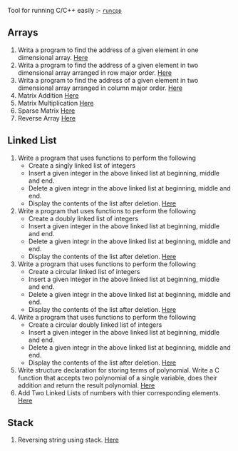 
Tool for running C/C++ easily :- [`runcpp`](https://github.com/shubhattin/os-config/blob/main/packages/runcpp.py)

## Arrays

1. Writa a program to find the address of a given element in one dimensional array.
   [Here](./03/ArrayAdress.c)
2. Writa a program to find the address of a given element in two dimensional array arranged in row major order.
   [Here](./03/RowAdress.c)
3. Writa a program to find the address of a given element in two dimensional array arranged in column major order.
   [Here](./03/ColumnAddress.c)
4. Matrix Addition [Here](./03/AddMatrix.c)
5. Matrix Multiplication [Here](./03/MulMatrix.c)
6. Sparse Matrix [Here](./03/SparseMatrix.c)
7. Reverse Array [Here](./03/RevArray.c)

## Linked List

1. Write a program that uses functions to perform the following
   - Create a singly linked list of integers
   - Insert a given integer in the above linked list at beginning, middle and end.
   - Delete a given integr in the above linked list at beginning, middle and end.
   - Display the contents of the list after deletion.
  [Here](./04/Link.c)
2. Write a program that uses functions to perform the following
   - Create a doubly linked list of integers
   - Insert a given integer in the above linked list at beginning, middle and end.
   - Delete a given integr in the above linked list at beginning, middle and end.
   - Display the contents of the list after deletion.
   [Here](./04/DoubleLink.c)
3. Write a program that uses functions to perform the following
   - Create a circular linked list of integers
   - Insert a given integer in the above linked list at beginning, middle and end.
   - Delete a given integr in the above linked list at beginning, middle and end.
   - Display the contents of the list after deletion.
   [Here](./04/CircularLink.c)
4. Write a program that uses functions to perform the following
   - Create a circular doubly linked list of integers
   - Insert a given integer in the above linked list at beginning, middle and end.
   - Delete a given integr in the above linked list at beginning, middle and end.
   - Display the contents of the list after deletion.
   [Here](./04/CircularDoubleLink.c)
5. Write structure declaration for storing terms of polynomial. Write a C function that accepts two polynomial of a single variable,
   does their addition and return the result polynomial. [Here](./04/AddPoly.c)
6. Add Two Linked Lists of numbers with thier corresponding elements. [Here](./04/AddLink.c)

## Stack

1. Reversing string using stack. [Here](./05/RevStrStack.c)